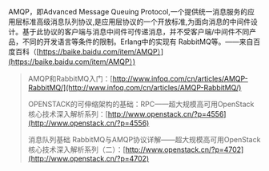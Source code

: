AMQP，即Advanced Message Queuing Protocol,一个提供统一消息服务的应用层标准高级消息队列协议,是应用层协议的一个开放标准,为面向消息的中间件设计。基于此协议的客户端与消息中间件可传递消息，并不受客户端/中间件不同产品，不同的开发语言等条件的限制。Erlang中的实现有 RabbitMQ等。——来自百度百科（[https://baike.baidu.com/item/AMQP）](https://baike.baidu.com/item/AMQP）)

> AMQP和RabbitMQ入门：[http://www.infoq.com/cn/articles/AMQP-RabbitMQ/](http://www.infoq.com/cn/articles/AMQP-RabbitMQ/)
>
> OPENSTACK的可伸缩架构的基础：RPC——超大规模高可用OpenStack核心技术深入解析系列：[http://www.openstack.cn/?p=4556](http://www.openstack.cn/?p=4556)
>
> 消息队列基础 ﻿RabbitMQ与AMQP协议详解——超大规模高可用OpenStack核心技术深入解析系列（二）：[http://www.openstack.cn/?p=4702](http://www.openstack.cn/?p=4702)



